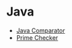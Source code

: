 # Java
- [Java Comparator](https://www.hackerrank.com/challenges/java-comparator/problem)
- [Prime Checker](https://www.hackerrank.com/challenges/prime-checker/problem)
